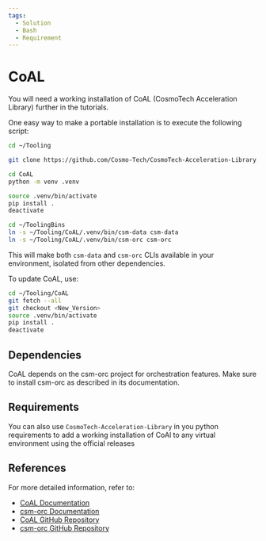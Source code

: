 ```yaml
---
tags:
  - Solution
  - Bash
  - Requirement
---
```

# CoAL

You will need a working installation of CoAL (CosmoTech Acceleration Library) further in the tutorials.

One easy way to make a portable installation is to execute the following script:

```bash title="Portable CoAL install"
cd ~/Tooling

git clone https://github.com/Cosmo-Tech/CosmoTech-Acceleration-Library.git CoAL

cd CoAL
python -m venv .venv

source .venv/bin/activate
pip install .
deactivate

cd ~/ToolingBins
ln -s ~/Tooling/CoAL/.venv/bin/csm-data csm-data
ln -s ~/Tooling/CoAL/.venv/bin/csm-orc csm-orc
```

This will make both `csm-data` and `csm-orc` CLIs available in your environment, isolated from other dependencies.

To update CoAL, use:

```bash title="Update CoAL"
cd ~/Tooling/CoAL
git fetch --all
git checkout <New_Version>
source .venv/bin/activate
pip install .
deactivate
```

## Dependencies

CoAL depends on the csm-orc project for orchestration features. Make sure to install csm-orc as described in its documentation.

## Requirements

You can also use `CosmoTech-Acceleration-Library` in you python requirements to add a working installation of CoAl to any virtual environment using the official releases

## References

For more detailed information, refer to:

* [CoAL Documentation](https://cosmo-tech.github.io/CosmoTech-Acceleration-Library/)
* [csm-orc Documentation](https://cosmo-tech.github.io/run-orchestrator/)
* [CoAL GitHub Repository](https://github.com/Cosmo-Tech/CosmoTech-Acceleration-Library)
* [csm-orc GitHub Repository](https://github.com/Cosmo-Tech/run-orchestrator)
